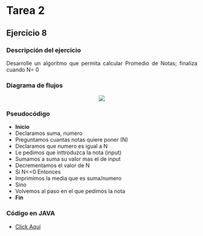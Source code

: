 <div align="justify">

# Tarea 2

## Ejercicio 8

### Descripción del ejercicio
Desarrolle un algoritmo que permita calcular Promedio de Notas; finaliza cuando  N= 0
    
### Diagrama de flujos

<div align="center">
<img src="images/Diagrama-flujo8.png"/>
</div>

### Pseudocódigo
- __Inicio__
- Declaramos suma, numero
- Preguntamos cuantas notas quiere poner (N)
- Declaramos que numero es igual a N
- Le pedimos que inttroduzca la nota (input)
- Sumamos a suma su valor mas el de input
- Decrementamos el valor de N
- Si N<=0 Entonces
- Imprimimos la media que es suma/numero
- Sino
- Volvemos al paso en el que pedimos la nota
- __Fin__

### Código en JAVA
- [Click Aquí](src/main/java/Ejercicio8.java)

</div>
